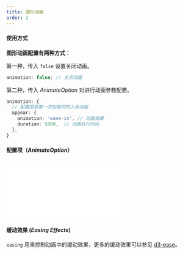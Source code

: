 ```yaml
---
title: 图形动画
order: 2
---
```


#### 使用方式

<b>图形动画配置有两种方式：</b>

第一种，传入 `false` 设置关闭动画。

```ts
animation: false; // 关闭动画
```

第二种，传入 _AnimateOption_ 对进行动画参数配置。


```ts
animation: {
  // 配置图表第一次加载时的入场动画
  appear: {
    animation: 'wave-in', // 动画效果
    duration: 5000,  // 动画执行时间
  },
}
```

#### 配置项（_AnimateOption_）

<embed src="@/docs/common/animate-option.zh.md"></embed>

#### 缓动效果 (_Easing Effects_)

`easing` 用来控制动画中的缓动效果，更多的缓动效果可以参见 [d3-ease](https://github.com/d3/d3-ease)。

<playground path="dynamic-plots/animation/demo/easing-effects.ts" rid="easing-effect"></playground>


